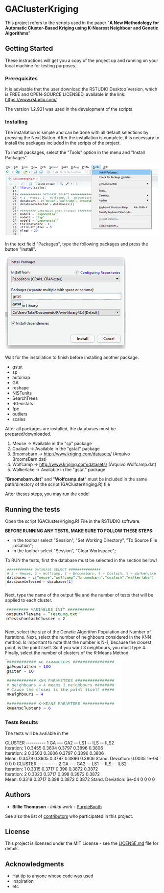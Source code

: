 # GAClusterKriging

This project refers to the scripts used in the paper
"__A New Methodology for Automatic Cluster-Based Kriging using K-Nearest Neighbour and Genetic Algorithms__"

## Getting Started

These instructions will get you a copy of the project up and running on your local machine for testing purposes.

### Prerequisites

It is advisable that the user download the RSTUDIO Desktop Version, which is FREE and OPEN-SOURCE LICENSED, available in the link:
https://www.rstudio.com/

The version 1.2.931 was used in the development of the scripts.

### Installing
The installation is simple and can be done with all default selections by pressing the Next Button.
After the installation is complete, it is necessary to install the packages included in the scripts of the project.

To install packages, select the "Tools" option in the menu and "Install Packages". 

![Alt text](/img/toolsInstallPackages.png?raw=true "Optional Title")

In the text field "Packages", type the following packages and press the button "Install". 

![Alt text](/img/toolsInstallPackages2.png?raw=true "Optional Title")

Wait for the installation to finish before installing another package.

 - gstat   
 - sp  
 - automap
 - GA
 - reshape
 - NISTunits
 - SearchTrees
 - RGeostats
 - fpc
 - outliers
 - scales

After all packages are installed, the databases must be prepared/downloaded.

1. Meuse -> Available in the "sp" package
2. Coalash -> Available in the "gstat" package
3. Broomsbarn ->  http://www.kriging.com/datasets/ (Arquivo BroomsBarn.dat)
4. Wolfcamp -> http://www.kriging.com/datasets/ (Arquivo Wolfcamp.dat)
5. Walkerlake -> Available in the "gstat" package

"__Broomsbarn.dat__" and "__Wolfcamp.dat__" must be included in the same path/directory of the script (GAClusterKriging.R) file

After theses steps, you may run the code!

## Running the tests

Open the script (GAClusterKriging.R) File in the RSTUDIO software.

__BEFORE RUNNING ANY TESTS, MAKE SURE TO FOLLOW THESE STEPS:__

 - In the toolbar select "Session", "Set Working Directory", "To Source File Location";
 - In the toolbar select "Session", "Clear Workspace";

To RUN the tests, first the database must be selected in the section bellow!

![Alt text](/img/code1.png?raw=true "Optional Title")

Next, type the name of the output file and the number of tests that will be applied to each cluster.

![Alt text](/img/code2.png?raw=true "Optional Title")

Next, select the size of the Genetic Algorithm Population and Number of Iterations.
Next, select the number of neighbours considered in the KNN method.
Is important to note that the number is N-1, because the closest point, is the point itself.
So if you want 3 neighbours, you must type 4.
Finally, select the number of clusters of the K-Means Method.

![Alt text](/img/code3.png?raw=true "Optional Title")

### Tests Results

The tests will be avaiable in the 

CLUSTER ---------- 1
                   GA --- GA2 -- LS1 -- ILS -- ILS2           
Iteration: 1              0.3455 0.3604 0.3797 0.3896 0.3806                
Iteration: 2              0.3503 0.3606 0.3797 0.3896 0.3806                
Mean:   0.3479 0.3605 0.3797 0.3896 0.3806
Stand. Deviation:   0.0035 1e-04 0 0 0
CLUSTER ---------- 2
                   GA --- GA2 -- LS1 -- ILS -- ILS2           
Iteration: 1              0.3315 0.3717 0.398 0.3872 0.3872                
Iteration: 2              0.3323 0.3717 0.398 0.3872 0.3872                
Mean:   0.3319 0.3717 0.398 0.3872 0.3872
Stand. Deviation:   6e-04 0 0 0 0

## Authors

* **Billie Thompson** - *Initial work* - [PurpleBooth](https://github.com/PurpleBooth)

See also the list of [contributors](https://github.com/your/project/contributors) who participated in this project.

## License

This project is licensed under the MIT License - see the [LICENSE.md](LICENSE.md) file for details

## Acknowledgments

* Hat tip to anyone whose code was used
* Inspiration
* etc
